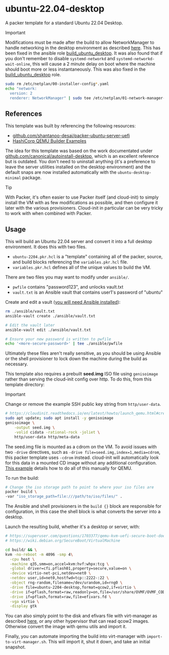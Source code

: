 # ubuntu-22.04-desktop

A packer template for a standard Ubuntu 22.04 Desktop.

> [!IMPORTANT]
> Modifications must be made after the build to allow NetworkManager to handle networking in the desktop environment as described [here](https://github.com/canonical/autoinstall-desktop/blob/4fafe4935501a70e59a54f5138ced14512c5684f/autoinstall.yaml#L57). This has been fixed in the ansible role [build_ubuntu_desktop](https://github.com/straysheep-dev/ansible-configs/tree/main/build_ubuntu_desktop). It was also found that if you don't remember to disable `systemd-networkd` and `systemd-networkd-wait-online`, this will cause a 2 minute delay on boot where the machine should boot more or less instantaneously. This was also fixed in the [build_ubuntu_desktop](https://github.com/straysheep-dev/ansible-configs/tree/main/build_ubuntu_desktop) role.

```bash
sudo rm /etc/netplan/00-installer-config*.yaml
echo "network:
  version: 2
  renderer: NetworkManager" | sudo tee /etc/netplan/01-network-manager-all.yaml
```


## References

This template was built by referencing the following resources:

- [github.com/shantanoo-desai/packer-ubuntu-server-uefi](https://github.com/shantanoo-desai/packer-ubuntu-server-uefi/blob/main/templates/ubuntu.pkr.hcl)
- [HashiCorp QEMU Builder Examples](https://developer.hashicorp.com/packer/integrations/hashicorp/qemu/latest/components/builder/qemu#basic-example)

The idea for this template was based on the work documentated under [github.com/canonical/autoinstall-desktop](https://github.com/canonical/autoinstall-desktop/blob/main/autoinstall.yaml), which is an excellent reference but is outdated. You don't need to uninstall anything (it's a preference to leave the server utilities installed on the desktop environment) and the default snaps are now installed automatically with the `ubuntu-desktop-minimal` package.

> [!TIP]
> With Packer, it's often easier to use Packer itself (and cloud-init) to simply install the VM with as few modifications as possible, and then configure it later with the various provisioners. Cloud-init in particular can be very tricky to work with when combined with Packer.


## Usage

This will build an Ubuntu 22.04 server and convert it into a full desktop environment. It does this with two files.

- `ubuntu-2204.pkr.hcl` is a "template" containing all of the packer, source, and build blocks referencing the `variables.pkr.hcl` file.
- `variables.pkr.hcl` defines all of the unique values to build the VM.

There are two files you may want to modify under `ansible/`.

- `pwfile` contains "password123", and unlocks vault.txt
- `vault.txt` is an Ansible vault that contains user1's password of "ubuntu"

Create and edit a vault ([you will need Ansible installed](https://github.com/straysheep-dev/ansible-configs?tab=readme-ov-file#setup)):

```bash
rm ./ansible/vault.txt
ansible-vault create ./ansible/vault.txt

# Edit the vault later
ansible-vault edit ./ansible/vault.txt

# Ensure your new password is written to pwfile
echo '<more-secure-password>' | tee ./ansible/pwfile
```

Ultimately these files aren't really sensitive, as you should be using Ansible or the shell provisioner to lock down the machine during the build as necessary.

This template also requires a prebuilt **seed.img** ISO file using `genisoimage` rather than serving the cloud-init config over http. To do this, from this template directory:

> [!IMPORTANT]
> Change or remove the example SSH public key string from `http/user-data`.

```bash
# https://cloudinit.readthedocs.io/en/latest/howto/launch_qemu.html#create-an-iso-disk
sudo apt update; sudo apt install -y genisoimage
genisoimage \
    -output seed.img \
    -volid cidata -rational-rock -joliet \
    http/user-data http/meta-data
```

The seed.img file is mounted as a cdrom on the VM. To avoid issues with two `-drive` directives, such as `-drive file=seed.img,index=1,media=cdrom`, this packer template uses `-cdrom` instead. cloud-init will automatically look for this data in a mounted CD image without any additional configuration. [This example](https://docs.cloud-init.io/en/latest/howto/launch_qemu.html#create-your-configuration) details how to do all of this manually for QEMU.

To run the build:

```bash
# Change the iso storage path to point to where your iso files are
packer build \
-var "iso_storage_path=file:///path/to/iso/files/" .
```

The Ansible and shell provisioners in the `build {}` block are responsible for configuration, in this case the shell block is what converts the server into a desktop.

Launch the resulting build, whether it's a desktop or server, with:

```bash
# https://superuser.com/questions/1703377/qemu-kvm-uefi-secure-boot-doesnt-work
# https://wiki.debian.org/SecureBoot/VirtualMachine

cd build/ && \
kvm -no-reboot -m 4096 -smp 4\
  -cpu host \
  -machine q35,smm=on,accel=kvm:hvf:whpx:tcg \
  -global driver=cfi.pflash01,property=secure,value=on \
  -device virtio-net-pci,netdev=net0 \
  -netdev user,id=net0,hostfwd=tcp::2222-:22 \
  -object rng-random,filename=/dev/urandom,id=rng0 \
  -drive file=ubuntu-2204-desktop,format=qcow2,if=virtio \
  -drive if=pflash,format=raw,readonly=on,file=/usr/share/OVMF/OVMF_CODE_4M.secboot.fd \
  -drive if=pflash,format=raw,file=efivars.fd \
  -vga virtio \
  -display gtk

```

You can also simply point to the disk and efivars file with virt-manager as described [here](../README.md#run-completed-builds-with-virt-manager), or any other hypervisor that can read qcow2 images. Otherwise convert the image with qemu utils and import it.

Finally, you can automate importing the build into virt-manager with `import-to-virt-manager.sh`. This will import it, shut it down, and take an initial snapshot.